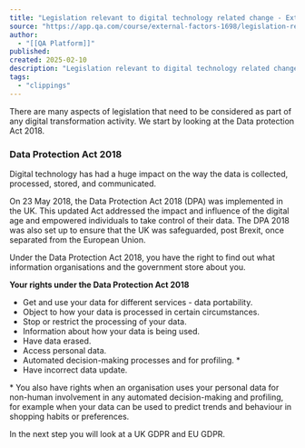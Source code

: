 ```yaml
---
title: "Legislation relevant to digital technology related change - External factors Lesson | QA Platform"
source: "https://app.qa.com/course/external-factors-1698/legislation-relevant-digital-technology-related-change/?context_id=13677&context_resource=lp"
author:
  - "[[QA Platform]]"
published:
created: 2025-02-10
description: "Legislation relevant to digital technology related change - External factors lesson from QA Platform. Start learning today with our digital training solutions."
tags:
  - "clippings"
---
```

There are many aspects of legislation that need to be considered as part of any digital transformation activity. We start by looking at the Data protection Act 2018. 

### **Data Protection Act 2018**  

Digital technology has had a huge impact on the way the data is collected, processed, stored, and communicated.  

On 23 May 2018, the Data Protection Act 2018 (DPA) was implemented in the UK. This updated Act addressed the impact and influence of the digital age and empowered individuals to take control of their data. The DPA 2018 was also set up to ensure that the UK was safeguarded, post Brexit, once separated from the European Union. 

Under the Data Protection Act 2018, you have the right to find out what information organisations and the government store about you.

**Your rights under the Data Protection Act 2018** 

- Get and use your data for different services - data portability.
- Object to how your data is processed in certain circumstances.
- Stop or restrict the processing of your data.
- Information about how your data is being used.
- Have data erased.
- Access personal data.
- Automated decision-making processes and for profiling. \*
- Have incorrect data update.

\* You also have rights when an organisation uses your personal data for non-human involvement in any automated decision-making and profiling, for example when your data can be used to predict trends and behaviour in shopping habits or preferences. 

In the next step you will look at a UK GDPR and EU GDPR.
